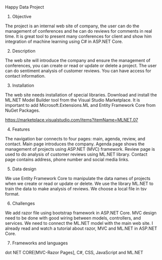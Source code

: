 Happy Data Project

1.	Objective 

The project is an internal web site of company, the user can do the management of conferences and he can do reviews for comments in real time. It is great tool to present many conferences for client and show him integration of machine learning using C# in ASP.NET Core.

2.	Description 

The web site will introduce the company and ensure the management of conferences, you can create or read or update or delete a project. The user can do sentiment analysis of customer reviews. You can have access for contact information.

3.	Installation

The web site needs installation of special libraries. Download and install the ML.NET Model Builder tool from the Visual Studio Marketplace. It is important to add Microsoft.Extensions.ML and Entity Framework Core from NuGet Packages. 

https://marketplace.visualstudio.com/items?itemName=MLNET.07

4.	Features 

The navigation bar connects to four pages: main, agenda, review, and contact. Main page introduces the company. Agenda page shows the management of projects using ASP.NET (MVC) framework. Review page is used to do analysis of customer reviews using ML.NET library. Contact page contains address, phone number and social media links. 

5.	Data design 

We use Entity Framework Core to manipulate the data names of projects when we create or read or update or delete. We use the library ML.NET to train the data to make analysis of reviews. We choose a local file in tsv format.

6.	Challenges

We add razor file using bootstrap framework in ASP.NET Core. MVC design need to be done with good wiring between models, controllers, and services. We need to connect the ML.NET model with the main web site. I already read and watch a tutorial about razor, MVC and ML.NET in ASP.NET Core.

7.	Frameworks and languages 

dot NET CORE[MVC-Razor Pages], C#, CSS, JavaScript and ML.NET
